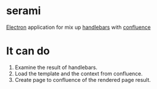 # serami
[Electron][ref1] application for mix up [handlebars][ref2] with [confluence][ref3]

# It can do
1. Examine the result of handlebars.
2. Load the template and the context from confluence.
3. Create page to confluence of the rendered page result.

[ref1]: https://electronjs.org/
[ref2]: http://handlebarsjs.com/
[ref3]: https://confluence.atlassian.com/confcloud/confluence-cloud-documentation-home-941614888.html
